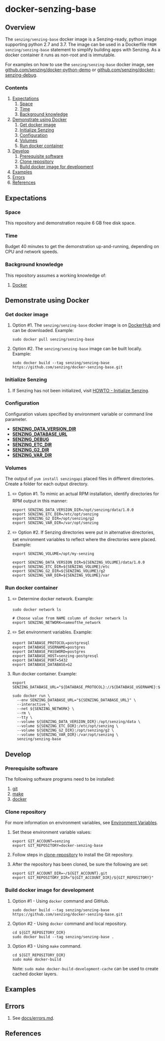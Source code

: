 # docker-senzing-base

## Overview

The `senzing/senzing-base` docker image is a Senzing-ready, python image
supporting python 2.7 and 3.7.
The image can be used in a Dockerfile `FROM senzing/senzing-base` statement to simplify
building apps with Senzing.
As a docker container it runs as non-root and is immutable.

For examples on how to use the `senzing/senzing-base` docker image, see
[github.com/senzing/docker-python-demo](https://github.com/senzing/docker-python-demo)
or [github.com/senzing/docker-senzing-debug](https://github.com/senzing/docker-senzing-debug).

### Contents

1. [Expectations](#expectations)
    1. [Space](#space)
    1. [Time](#time)
    1. [Background knowledge](#background-knowledge)
1. [Demonstrate using Docker](#demonstrate-using-docker)
    1. [Get docker image](#get-docker-image)
    1. [Initialize Senzing](#initialize-senzing)
    1. [Configuration](#configuration)
    1. [Volumes](#volumes)
    1. [Run docker container](#run-docker-container)
1. [Develop](#develop)
    1. [Prerequisite software](#prerequisite-software)
    1. [Clone repository](#clone-repository)
    1. [Build docker image for development](#build-docker-image-for-development)
1. [Examples](#examples)
1. [Errors](#errors)
1. [References](#references)

## Expectations

### Space

This repository and demonstration require 6 GB free disk space.

### Time

Budget 40 minutes to get the demonstration up-and-running, depending on CPU and network speeds.

### Background knowledge

This repository assumes a working knowledge of:

1. [Docker](https://github.com/Senzing/knowledge-base/blob/master/WHATIS/docker.md)

## Demonstrate using Docker

### Get docker image

1. Option #1. The `senzing/senzing-base` docker image is on [DockerHub](https://hub.docker.com/r/senzing/senzing-base) and can be downloaded.
   Example:

    ```console
    sudo docker pull senzing/senzing-base
    ```

1. Option #2. The `senzing/senzing-base` image can be built locally.
   Example:

    ```console
    sudo docker build --tag senzing/senzing-base https://github.com/senzing/docker-senzing-base.git
    ```

### Initialize Senzing

1. If Senzing has not been initialized, visit
   [HOWTO - Initialize Senzing](https://github.com/Senzing/knowledge-base/blob/master/HOWTO/initialize-senzing.md).

### Configuration

Configuration values specified by environment variable or command line parameter.

- **[SENZING_DATA_VERSION_DIR](https://github.com/Senzing/knowledge-base/blob/master/lists/environment-variables.md#senzing_data_version_dir)**
- **[SENZING_DATABASE_URL](https://github.com/Senzing/knowledge-base/blob/master/lists/environment-variables.md#senzing_database_url)**
- **[SENZING_DEBUG](https://github.com/Senzing/knowledge-base/blob/master/lists/environment-variables.md#senzing_debug)**
- **[SENZING_ETC_DIR](https://github.com/Senzing/knowledge-base/blob/master/lists/environment-variables.md#senzing_etc_dir)**
- **[SENZING_G2_DIR](https://github.com/Senzing/knowledge-base/blob/master/lists/environment-variables.md#senzing_g2_dir)**
- **[SENZING_VAR_DIR](https://github.com/Senzing/knowledge-base/blob/master/lists/environment-variables.md#senzing_var_dir)**

### Volumes

The output of `yum install senzingapi` placed files in different directories.
Create a folder for each output directory.

1. :pencil2: Option #1.
   To mimic an actual RPM installation,
   identify directories for RPM output in this manner:

    ```console
    export SENZING_DATA_VERSION_DIR=/opt/senzing/data/1.0.0
    export SENZING_ETC_DIR=/etc/opt/senzing
    export SENZING_G2_DIR=/opt/senzing/g2
    export SENZING_VAR_DIR=/var/opt/senzing
    ```

1. :pencil2: Option #2.
   If Senzing directories were put in alternative directories,
   set environment variables to reflect where the directories were placed.
   Example:

    ```console
    export SENZING_VOLUME=/opt/my-senzing

    export SENZING_DATA_VERSION_DIR=${SENZING_VOLUME}/data/1.0.0
    export SENZING_ETC_DIR=${SENZING_VOLUME}/etc
    export SENZING_G2_DIR=${SENZING_VOLUME}/g2
    export SENZING_VAR_DIR=${SENZING_VOLUME}/var
    ```

### Run docker container

1. :pencil2: Determine docker network.
   Example:

    ```console
    sudo docker network ls

    # Choose value from NAME column of docker network ls
    export SENZING_NETWORK=nameofthe_network
    ```

1. :pencil2: Set environment variables.
   Example:

    ```console
    export DATABASE_PROTOCOL=postgresql
    export DATABASE_USERNAME=postgres
    export DATABASE_PASSWORD=postgres
    export DATABASE_HOST=senzing-postgresql
    export DATABASE_PORT=5432
    export DATABASE_DATABASE=G2
    ```

1. Run docker container.
   Example:

    ```console
    export SENZING_DATABASE_URL="${DATABASE_PROTOCOL}://${DATABASE_USERNAME}:${DATABASE_PASSWORD}@${DATABASE_HOST}:${DATABASE_PORT}/${DATABASE_DATABASE}"

    sudo docker run \
      --env SENZING_DATABASE_URL="${SENZING_DATABASE_URL}" \
      --interactive \
      --net ${SENZING_NETWORK} \
      --rm \
      --tty \
      --volume ${SENZING_DATA_VERSION_DIR}:/opt/senzing/data \
      --volume ${SENZING_ETC_DIR}:/etc/opt/senzing \
      --volume ${SENZING_G2_DIR}:/opt/senzing/g2 \
      --volume ${SENZING_VAR_DIR}:/var/opt/senzing \
      senzing/senzing-base
    ```

## Develop

### Prerequisite software

The following software programs need to be installed:

1. [git](https://github.com/Senzing/knowledge-base/blob/master/HOWTO/install-git.md)
1. [make](https://github.com/Senzing/knowledge-base/blob/master/HOWTO/install-make.md)
1. [docker](https://github.com/Senzing/knowledge-base/blob/master/HOWTO/install-docker.md)

### Clone repository

For more information on environment variables,
see [Environment Variables](https://github.com/Senzing/knowledge-base/blob/master/lists/environment-variables.md).

1. Set these environment variable values:

    ```console
    export GIT_ACCOUNT=senzing
    export GIT_REPOSITORY=docker-senzing-base
    ```

1. Follow steps in [clone-repository](https://github.com/Senzing/knowledge-base/blob/master/HOWTO/clone-repository.md) to install the Git repository.

1. After the repository has been cloned, be sure the following are set:

    ```console
    export GIT_ACCOUNT_DIR=~/${GIT_ACCOUNT}.git
    export GIT_REPOSITORY_DIR="${GIT_ACCOUNT_DIR}/${GIT_REPOSITORY}"
    ```

### Build docker image for development

1. Option #1 - Using `docker` command and GitHub.

    ```console
    sudo docker build --tag senzing/senzing-base https://github.com/senzing/docker-senzing-base.git
    ```

1. Option #2 - Using `docker` command and local repository.

    ```console
    cd ${GIT_REPOSITORY_DIR}
    sudo docker build --tag senzing/senzing-base .
    ```

1. Option #3 - Using `make` command.

    ```console
    cd ${GIT_REPOSITORY_DIR}
    sudo make docker-build
    ```

    Note: `sudo make docker-build-development-cache` can be used to create cached docker layers.

## Examples

## Errors

1. See [docs/errors.md](docs/errors.md).

## References
